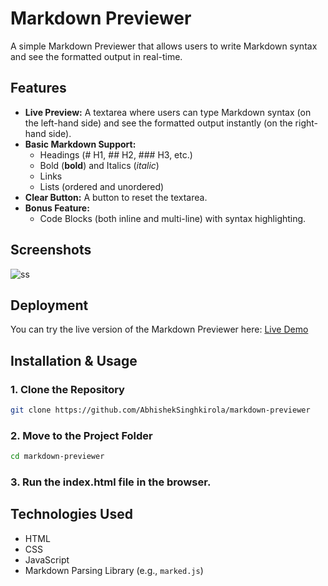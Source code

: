 # Markdown Previewer

A simple Markdown Previewer that allows users to write Markdown syntax and see the formatted output in real-time.

## Features

- **Live Preview:** A textarea where users can type Markdown syntax (on the left-hand side) and see the formatted output instantly (on the right-hand side).
- **Basic Markdown Support:**
  - Headings (# H1, ## H2, ### H3, etc.)
  - Bold (**bold**) and Italics (_italic_)
  - Links
  - Lists (ordered and unordered)
- **Clear Button:** A button to reset the textarea.
- **Bonus Feature:**
  - Code Blocks (both inline and multi-line) with syntax highlighting.

## Screenshots
![ss](https://github.com/user-attachments/assets/fd710a8d-47f3-4b85-856e-8b640bf4ac3c)

## Deployment

You can try the live version of the Markdown Previewer here:
[Live Demo](https://abhishek-markdown-previewer.netlify.app/)

## Installation & Usage

### 1. Clone the Repository

```sh
git clone https://github.com/AbhishekSinghkirola/markdown-previewer
```

### 2. Move to the Project Folder
```sh
cd markdown-previewer
```

### 3. Run the index.html file in the browser.


## Technologies Used

- HTML
- CSS
- JavaScript
- Markdown Parsing Library (e.g., `marked.js`)
